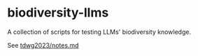 # biodiversity-llms
A collection of scripts for testing LLMs' biodiversity knowledge.

See [tdwg2023/notes.md](tdwg2023/notes.md)